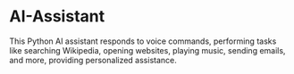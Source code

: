 # AI-Assistant
This Python AI assistant responds to voice commands, performing tasks like searching Wikipedia, opening websites, playing music, sending emails, and more, providing personalized assistance.
